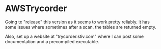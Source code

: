 # AWSTrycorder
Going to "release" this version as it seems to work pretty reliably.  It has some issues where sometimes after a scan, the tables are returned empty.

Also, set up a website at "trycorder.stiv.com" where I can post some documentation and a precompiled executable.
